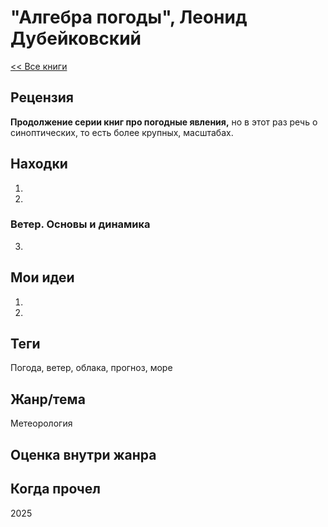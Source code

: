 # "Алгебра погоды", Леонид Дубейковский

[\<\< Все книги](../README.md)

## Рецензия

**Продолжение серии книг про погодные явления,** но в этот раз речь о синоптических, то есть более крупных, масштабах.

## Находки

1.  

2.  

### Ветер. Основы и динамика

3.  

## Мои идеи

1.  

2.  

## Теги

Погода, ветер, облака, прогноз, море

## Жанр/тема

Метеорология

## Оценка внутри жанра

## Когда прочел

2025
